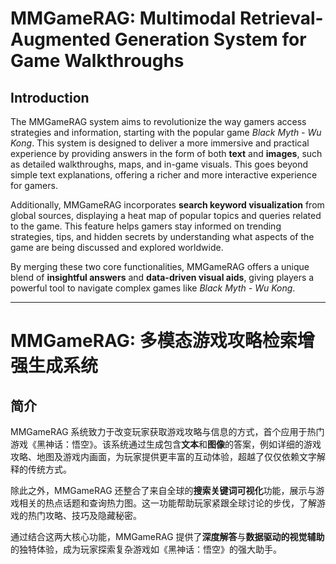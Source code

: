 # MMGameRAG: Multimodal Retrieval-Augmented Generation System for Game Walkthroughs

## Introduction

The MMGameRAG system aims to revolutionize the way gamers access strategies and information, starting with the popular game *Black Myth - Wu Kong*. This system is designed to deliver a more immersive and practical experience by providing answers in the form of both **text** and **images**, such as detailed walkthroughs, maps, and in-game visuals. This goes beyond simple text explanations, offering a richer and more interactive experience for gamers.

Additionally, MMGameRAG incorporates **search keyword visualization** from global sources, displaying a heat map of popular topics and queries related to the game. This feature helps gamers stay informed on trending strategies, tips, and hidden secrets by understanding what aspects of the game are being discussed and explored worldwide.

By merging these two core functionalities, MMGameRAG offers a unique blend of **insightful answers** and **data-driven visual aids**, giving players a powerful tool to navigate complex games like *Black Myth - Wu Kong*.

---

# MMGameRAG: 多模态游戏攻略检索增强生成系统

## 简介

MMGameRAG 系统致力于改变玩家获取游戏攻略与信息的方式，首个应用于热门游戏《黑神话：悟空》。该系统通过生成包含**文本**和**图像**的答案，例如详细的游戏攻略、地图及游戏内画面，为玩家提供更丰富的互动体验，超越了仅仅依赖文字解释的传统方式。

除此之外，MMGameRAG 还整合了来自全球的**搜索关键词可视化**功能，展示与游戏相关的热点话题和查询热力图。这一功能帮助玩家紧跟全球讨论的步伐，了解游戏的热门攻略、技巧及隐藏秘密。

通过结合这两大核心功能，MMGameRAG 提供了**深度解答**与**数据驱动的视觉辅助**的独特体验，成为玩家探索复杂游戏如《黑神话：悟空》的强大助手。

